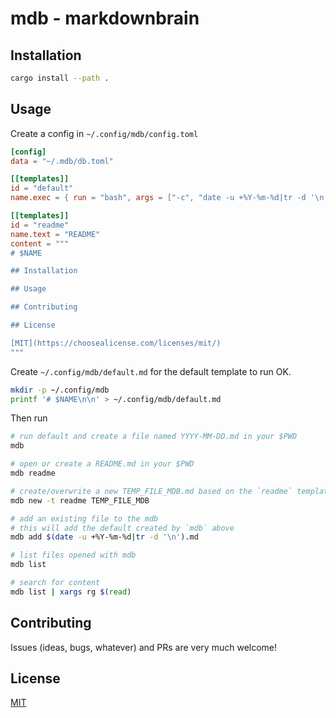# mdb - markdownbrain

## Installation

```bash
cargo install --path .
```

## Usage

Create a config in `~/.config/mdb/config.toml`

```toml
[config]
data = "~/.mdb/db.toml"

[[templates]]
id = "default"
name.exec = { run = "bash", args = ["-c", "date -u +%Y-%m-%d|tr -d '\n'"] }

[[templates]]
id = "readme"
name.text = "README"
content = """
# $NAME

## Installation

## Usage

## Contributing

## License

[MIT](https://choosealicense.com/licenses/mit/)
"""
```

Create `~/.config/mdb/default.md` for the default template to run OK.

```bash
mkdir -p ~/.config/mdb
printf '# $NAME\n\n' > ~/.config/mdb/default.md
```

Then run 

```bash
# run default and create a file named YYYY-MM-DD.md in your $PWD
mdb

# open or create a README.md in your $PWD
mdb readme

# create/overwrite a new TEMP_FILE_MDB.md based on the `readme` template in you $PWD
mdb new -t readme TEMP_FILE_MDB

# add an existing file to the mdb
# this will add the default created by `mdb` above
mdb add $(date -u +%Y-%m-%d|tr -d '\n').md

# list files opened with mdb
mdb list

# search for content
mdb list | xargs rg $(read)
```

## Contributing

Issues (ideas, bugs, whatever) and PRs are very much welcome!


## License

[MIT](https://choosealicense.com/licenses/mit/)
